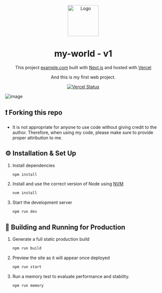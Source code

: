 <div align="center">
  <img alt="Logo" src="https://assets.vercel.com/image/upload/v1662130559/nextjs/Icon_dark_background.png" width="100" />
</div>
<h1 align="center">
  my-world - v1
</h1>
<p align="center">
  This project <a href="https://example.com" target="_blank">example.com</a> built with <a href="https://www.nextjs.org/" target="_blank">Next.js</a> and hosted with <a href="https://www.vercel.com/" target="_blank">Vercel</a>
</p>
<p align="center">
  And this is my first web project.
</p>
<p align="center">
  <a href="https://app.vercel.com/sites/my-world/deploys" target="_blank">
    <img src="" alt="Vercel Status" />
  </a>
</p>

![image](https://github.com/yigitgulmez/my_world/blob/master/public/images/myworld1.png?raw=true)

## ❗ Forking this repo

- It is not appropriate for anyone to use code without giving credit to the author. Therefore, when using my code, please make sure to provide proper attribution to me.


## ⚙️ Installation & Set Up

1. Install dependencies

   ```sh
   npm install
   ```

1. Install and use the correct version of Node using [NVM](https://github.com/nvm-sh/nvm)

   ```sh
   nvm install
   ```

1. Start the development server

   ```sh
   npm run dev
   ```

## 🚀 Building and Running for Production

1. Generate a full static production build

   ```sh
   npm run build
   ```

1. Preview the site as it will appear once deployed

   ```sh
   npm run start
   ```

1. Run a memory test to evaluate performance and stability.

   ```sh
   npm run memory
   ```
